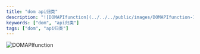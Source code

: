 ```yaml
---
title: "dom api归类"
description: "![DOMAPIfunction](../../../public/images/DOMAPIfunction-1599047653940-16411082540996.png)"
keywords: ["dom", "api归类"]
tags: ["dom", "api归类"]
---
```


![DOMAPIfunction](../../../public/images/DOMAPIfunction-1599047653940-16411082540996.png)

